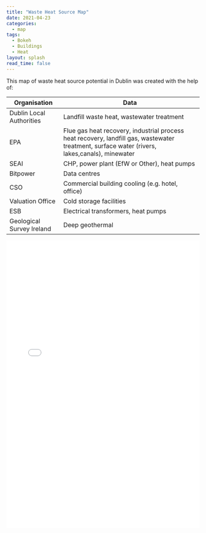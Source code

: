 ```yaml
---
title: "Waste Heat Source Map"
date: 2021-04-23
categories:
  - map
tags:
  - Bokeh
  - Buildings
  - Heat
layout: splash
read_time: false
---
```

This map of waste heat source potential in Dublin was created with the help of: 

| Organisation | Data |
| --- | --- |
| Dublin Local Authorities | Landfill waste heat, wastewater treatment |
| EPA | Flue gas heat recovery, industrial process heat recovery, landfill gas, wastewater treatment, surface water (rivers, lakes,canals), minewater |
| SEAI | CHP, power plant (EfW or Other), heat pumps |
| Bitpower | Data centres |
| CSO | Commercial building cooling (e.g. hotel, office) |
| Valuation Office | Cold storage facilities |
| ESB | Electrical transformers, heat pumps |
| Geological Survey Ireland | Deep geothermal |

<div style="height: 750px; width: 100%;">
  <iframe
    type="text/html"
    src="{{ site.baseurl }}/assets/html/waste_heat_sources.html"
    style="height: 100%; width: 100%; border: 0;">
  </iframe>
</div>
